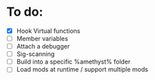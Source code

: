 # To do:
 - [x] Hook Virtual functions
 - [ ] Member variables
 - [ ] Attach a debugger
 - [ ] Sig-scanning
 - [ ] Build into a specific %amethyst% folder
 - [ ] Load mods at runtime / support multiple mods